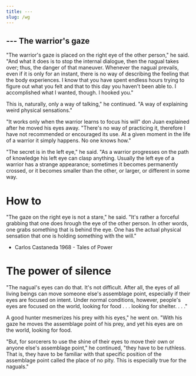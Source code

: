 ```yaml
---
title: ---
slug: /wg
---
```


## --- The warrior's gaze 


 "The warrior's gaze is placed on the right eye of the other person," he said. "And what it does
is to stop the internal dialogue, then the nagual takes over; thus, the danger of that maneuver.
Whenever the nagual prevails, even if it is only for an instant, there is no way of describing the
feeling that the body experiences. I know that you have spent endless hours trying to figure out
what you felt and that to this day you haven't been able to. I accomplished what I wanted, though.
I hooked you."


This is, naturally, only a way of talking," he continued. "A way of explaining weird physical
sensations."

"It works only when the warrior learns to focus his will" don Juan explained after he moved
his eyes away. "There's no way of practicing it, therefore I have not recommended or encouraged
its use. At a given moment in the life of a warrior it simply happens. No one knows how."


"The secret is in the left eye," he said. "As a warrior progresses on the path of knowledge his
left eye can clasp anything. Usually the left eye of a warrior has a strange appearance; sometimes
it becomes permanently crossed, or it becomes smaller than the other, or larger, or different in
some way.

# How to 

"The gaze on the right eye is not a stare," he said. "It's rather a forceful grabbing that one does hrough the eye of the other person. In other words, one grabs something that is behind the eye.
One has the actual physical sensation that one is holding something with the will."


* Carlos Castaneda 1968 - Tales of Power


# The power of silence

"The nagual's eyes can do that. It's not difficult. After all, the eyes of all living beings
can move someone else's assemblage point, especially if their eyes are focused on intent. Under
normal conditions, however, people's eyes are focused on the world, looking for food . . . looking
for shelter. . . ."

A good hunter mesmerizes his prey with his eyes," he went on. "With his gaze he moves the
assemblage point of his prey, and yet his eyes are on the world, looking for food.

"But, for sorcerers to use the shine of their eyes to move their own or anyone else's
assemblage point," he continued, "they have to be ruthless. That is, they have to be familiar with
that specific position of the assemblage point called the place of no pity. This is especially true
for the naguals."

